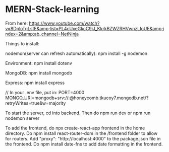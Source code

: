 # MERN-Stack-learning
From here: https://www.youtube.com/watch?v=8DploTqLstE&amp;list=PL4cUxeGkcC9iJ_KkrkBZWZRHVwnzLIoUE&amp;index=2&amp;ab_channel=NetNinja

Things to install:

nodemon(server can refresh automatically): npm install -g nodemon 

Environment: npm install dotenv 

MongoDB: npm install mongodb

Express: npm install express

// In your .env file, put in:
PORT=4000
MONGO_URI=mongodb+srv://<username>:<password>@honeycomb.tkucoy7.mongodb.net/?retryWrites=true&w=majority

To start the server, cd into backend. Then do npm run dev or npm run nodemon server

To add the frontend, do npx create-react-app frontend in the home directory. Do npm install react-router-dom in the /frontend folder to allow for routers. Add "proxy": "http://localhost:4000" to the package.json file in the frontend. Do npm install date-fns to add date formatting in the frontend. 